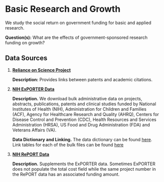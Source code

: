 # Basic Research and Growth
We study the social return on government funding for basic and applied research.

**Question(s):** What are the effects of government-sponsored research funding on growth?

## Data Sources
1. [**Reliance on Science Project**](https://relianceonscience.org/)

    **Description:** Provides links between patents and academic citations.

2. [**NIH ExPORTER Data**](https://reporter.nih.gov/exporter/projects)

    **Description.** We download bulk administrative data on projects, abstracts, publications, patents and clinical studies funded by National Institutes of Health (NIH), Administration for Children and Families (ACF), Agency for Healthcare Research and Quality (AHRQ), 
    Centers for Disease Control and Prevention (CDC), Health Resources and Services Administration (HRSA), 
    US Food and Drug Administration (FDA) and Veterans Affairs (VA).

    **Data Dictionary and Linking.** The data dictionary can be found [here](https://report.nih.gov/exporter-data-dictionary). Link tables
    for each of the bulk files can be found [here](https://reporter.nih.gov/exporter/linktables)
    
3. [**NIH RePORT Data**](https://report.nih.gov/award/index.cfm?ot=&fy=1999&state=&ic=&fm=&orgid=&distr=&rfa=&om=n&pid=#tab5)

    **Description.** Supplements the ExPORTER data. Sometimes ExPORTER does not populate the total cost field while the same project number in the RePORT data has an associated funding amount.
